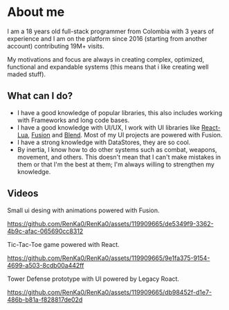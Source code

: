 # About me
I am a 18 years old full-stack programmer from Colombia with 3 years of experience and I am on the platform since 2016 (starting from another account) contributing 19M+ visits.

My motivations and focus are always in creating complex, optimized, functional and expandable systems (this means that i like creating well maded stuff).

## What can I do?
* I have a good knowledge of popular libraries, this also includes working with Frameworks and long code bases.
* I have a good knowledge with UI/UX, I work with UI libraries like [React-Lua](https://jsdotlua.github.io/react-lua/), [Fusion](https://elttob.uk/Fusion/0.2/) and [Blend](https://quenty.github.io/NevermoreEngine/api/Blend/). Most of my UI projects are powered with Fusion.
* I have a strong knowledge with DataStores, they are so cool.
* By inertia, I know how to do other systems such as combat, weapons, movement, and others. This doesn't mean that I can't make mistakes in them or that I'm the best at them; I'm always willing to strengthen my knowledge.

## Videos
Small ui desing with animations powered with Fusion.

https://github.com/RenKa0/RenKa0/assets/119909665/de5349f9-3362-4b9c-afac-065690cc8312

Tic-Tac-Toe game powered with React.

https://github.com/RenKa0/RenKa0/assets/119909665/9e1fa375-9154-4699-a503-8cdb00a442ff


Tower Defense prototype with UI powered by Legacy Roact.

https://github.com/RenKa0/RenKa0/assets/119909665/db98452f-d1e7-486b-b81a-f828817de02d
